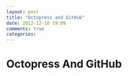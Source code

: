 ```yaml
---
layout: post
title: "Octopress and GitHub"
date: 2012-12-16 19:09
comments: true
categories:
---
```


<h1> Octopress And GitHub<h1>


